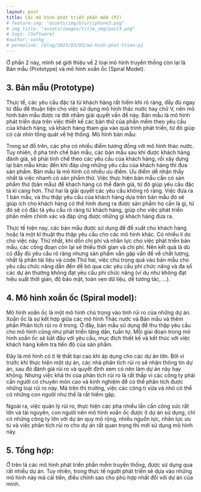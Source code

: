 ```yaml
---
layout: post
title: Các mô hình phát triển phần mềm (P2)
# feature-img: "assets/img/blur/iphone3.png"
# img_title: "assets/images/title_img/post3.png"
# tags: [Software]
#author: vanhg
# permalink: /blog/2023/03/03/mo-hinh-phat-trien-p2
---
```


Ở phần 2 này, mình sẽ giới thiệu về 2 loại mô hình truyền thống còn lại là Bản mẫu (Prototype) và mô hình xoắn ốc (Spiral Model).



## 3. Bản mẫu (Prototype)
Thực tế, các yêu cầu đặc tả từ khách hàng rất hiếm khi rõ ràng, đầy đủ ngay từ đầu để thuận tiện cho việc sử dụng mô hình thác nước hay chữ V, nên mô hình bản mẫu được ra đời nhằm giải quyết vấn đề này. Bản mẫu là mô hình phát triển dựa trên việc thiết kế các bản thử của phần mềm theo yêu cầu của khách hàng, và khách hàng tham gia vào quá trình phát triển, từ đó giúp có cái nhìn tổng quát về hệ thống.
Mô hình bản mẫu: 

Trong sơ đồ trên, các pha có nhiều điểm tương đồng với mô hình thác nước. Tuy nhiên, ở pha tinh chế bản mẫu, các bản mẫu sau khi được khách hàng đánh giá, sẽ phải tinh chế theo các yêu cầu của khách hàng, rồi xây dựng lại bản mẫu khác đến khi đáp ứng những yêu cầu của khách hàng thì đưa sản phẩm.
Bản mẫu là mô hình có nhiều ưu điểm. Ưu điểm dễ nhận thấy nhất là việc nhanh có sản phẩm thử. Việc thực hiện bản mẫu cần có sản phẩm thử (bản mẫu) để khách hàng có thể đánh giá, từ đó giúp yêu cầu đặc tả kĩ càng hơn. Thứ hai là giải quyết các yêu cầu không rõ ràng. Việc đưa ra 1 bản mẫu, và thu thập yêu cầu của khách hàng dựa trên bản mẫu đó sẽ giúp ích cho khách hàng có thể hình dung ra được sản phẩm họ cần là gì, từ đó sẽ có đặc tả yêu cầu rõ ràng từ khách hàng, giúp cho việc phát triển phần mềm chính xác và đáp ứng được những gì khách hàng đưa ra.

Thực tế hiện nay, các bản mẫu được sử dụng để đề xuất cho khách hàng hoặc là một kĩ thuật thu thập yêu cầu cho các mô hình khác. Có nhiều lí do cho việc này. Thứ nhất, khi dồn chi phí và nhân lực cho việc phát triển bản mẫu, các công đoạn còn lại sẽ thiếu thời gian và chi phí. Nên kết quả là dù có đầy đủ yêu cầu rõ ràng nhưng sản phẩm vẫn gặp vấn đề về chất lượng, nhất là phần tài liệu và code.Thứ hai, việc chú trọng quá vào bản mẫu cho yêu cầu chức năng dẫn đến dễ bỏ qua các yêu cầu phi chức năng và đa số các dự án thường không đạt yêu cầu phi chức năng (ví dụ như không đạt hiệu suất thời gian, độ bảo mật, toàn vẹn dữ liệu, dễ tương tác, …).

## 4. Mô hình xoắn ốc (Spiral model):
Mô hình xoắn ốc là một mô hình chú trọng vào tính rủi ro của những dự án. Xoắn ốc là sự kết hợp giữa các mô hình Thác nước và Bản mẫu và thêm phần Phân tích rủi ro ở trong. Ở đây, bản mẫu sử dụng để thu thập yêu cầu cho mô hình cũng như phát triển tăng dần, tuần tự. Mỗi giai đoạn trong mô hình xoắn ốc sẽ bắt đầu với yêu cầu, mục đích thiết kế và kết thúc với việc khách hàng kiểm tra tiến độ của sản phẩm.

Đây là mô hình có tỉ lệ thất bại cao khi áp dụng cho các dự án lớn. Bởi vì trước khi thực hiện một dự án, các nhà phân tích rủi ro sẽ nhận thông tin dự án, sau đó đánh giá rủi ro và quyết định xem có nên làm dự án này hay không. Nhưng việc khả thi của phân tích rủi ro là rất thấp vì các công ty phải cần người có chuyên môn cao và kinh nghiệm để có thể phân tích được những loại rủi ro này. Mà trên thị trường, việc các công ti vừa và nhỏ có thể có những con người như thế là rất hiếm gặp.

Ngoài ra, việc quản lý rủi ro, thực hiện các pha nhiều lần cần công sức rất lớn và tài nguyên, con người nên mô hình xoắn ốc được ít dự án sử dụng, chỉ có những công ty lớn với dự án quy mô rộng, nhiều nguồn lực, nhân lực ưu tú và việc phân tích rủi ro cho dự án rất quan trọng thì mới sử dụng mô hình này.

## 5. Tổng hợp:
Ở trên là các mô hình phát triển phần mềm truyền thống, được sử dụng qua rất nhiều dự án. Tuy nhiên, trong thực tế người phát triển sẽ dựa vào những mô hình này mà cải tiến, điều chỉnh sao cho phù hợp nhất đối với dự án của mình. 
